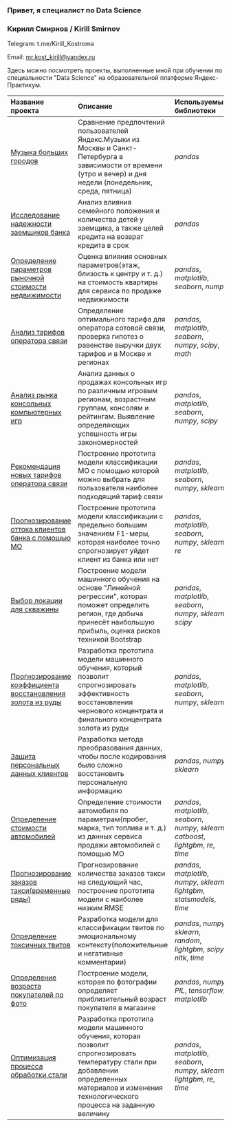 ### Привет, я специалист по Data Science 

### Кирилл Смирнов / Kirill Smirnov

Telegram: t.me/Kirill_Kostroma

Email: mr.kost_kirill@yandex.ru

Здесь можно посмотреть проекты, выполненные мной при обучении по специальности "Data Science" на образовательной платформе Яндекс-Практикум.

| Название проекта | Описание | Используемые библиотеки | 
| :---------------------- | :---------------------- | :---------------------- |
| [Музыка больших городов](https://github.com/Kirill0044/Yandex_Praktikum-Data-Science-projects/tree/main/01.%20big_cities_music) | Сравнение предпочтений пользователей Яндекс.Музыки из Москвы и Санкт-Петербурга в зависимости от времени (утро и вечер) и дня недели (понедельник, среда, пятница)| *pandas* |
| [Исследование надежности заемщиков банка](https://github.com/Kirill0044/Yandex_Praktikum-Data-Science-projects/tree/main/02.%20churn_bank) | Анализ влияния семейного положения и количества детей у заемщика, а также целей кредита на возврат кредита в срок| *pandas* |
| [Определение параметров рыночной стоимости недвижимости](https://github.com/Kirill0044/Yandex_Praktikum-Data-Science-projects/tree/main/03.%20cost_real_estate) | Оценка влияния основных параметров(этаж, близость к центру и т. д.) на стоимость квартиры для сервиса по продаже недвижимости| *pandas*, *matplotlib*, *seaborn*, *numpy*|
| [Анализ тарифов оператора связи](https://github.com/Kirill0044/Yandex_Praktikum-Data-Science-projects/tree/main/04.%20tariff_telecom) | Определение оптимального тарифа для оператора сотовой связи, проверка гипотез о равенстве выручки двух тарифов и в Москве и регионах| *pandas*, *matplotlib*, *seaborn*, *numpy*, *scipy*, *math*|
| [Анализ рынка консольных компьютерных игр](https://github.com/Kirill0044/Yandex_Praktikum-Data-Science-projects/tree/main/05.%20console_games) | Анализ данных о продажах консольных игр по различным игровым регионам, возрастным группам, консолям и рейтингам. Выявление определяющих успешность игры закономерностей| *pandas*, *matplotlib*, *seaborn*, *numpy*, *scipy*|
| [Рекомендация новых тарифов оператора связи](https://github.com/Kirill0044/Yandex_Praktikum-Data-Science-projects/tree/main/06.%20tariff_telecom_ml) | Построение прототипа модели классификации МО с помощью которой можно выбрать для пользователя наиболее подходящий тариф связи| *pandas*, *matplotlib*, *seaborn*, *numpy*, *sklearn*|
| [Прогнозирование оттока клиентов банка с помощью МО](https://github.com/Kirill0044/Yandex_Praktikum-Data-Science-projects/tree/main/07.%20churn_bank_ml) | Построение прототипа модели классификации с предельно большим значением F1-меры, которая наиболее точно спрогнозирует уйдет клиент из банка или нет| *pandas*, *matplotlib*, *seaborn*, *numpy*, *sklearn*, *re*|
| [Выбор локации для скважины](https://github.com/Kirill0044/Yandex_Praktikum-Data-Science-projects/tree/main/08.%20oil_well_selection) | Построение модели машинного обучения на основе "Линейной регрессии", которая поможет определить регион, где добыча принесёт наибольшую прибыль, оценка рисков техникой Bootstrap| *pandas*, *matplotlib*, *seaborn*, *numpy*, *sklearn*, *scipy*|
| [Прогнозирование коэффициента восстановления золота из руды](https://github.com/Kirill0044/Yandex_Praktikum-Data-Science-projects/tree/main/09.%20gold_processing) | Разработка прототипа модели машинного обучения, который позволит спрогнозировать эффективность восстановления чернового концентрата и финального концентрата золота из руды| *pandas*, *matplotlib*, *seaborn*, *numpy*, *sklearn*|
| [Защита персональных данных клиентов](https://github.com/Kirill0044/Yandex_Praktikum-Data-Science-projects/tree/main/10.%20insuranse_encoding) | Разработка метода преобразования данных, чтобы после кодирования было сложно восстановить персональную информацию| *pandas*, *numpy*, *sklearn*|
| [Определение стоимости автомобилей](https://github.com/Kirill0044/Yandex_Praktikum-Data-Science-projects/tree/main/11.%20cost_cars) | Определение стоимости автомобиля по параметрам(пробег, марка, тип топлива и т. д.) из данных сервиса продажи автомобилей с помощью МО| *pandas*, *matplotlib*, *seaborn*, *numpy*, *sklearn*, *catboost*, *lightgbm*, *re*, *time*|
| [Прогнозирование заказов такси(временные ряды)](https://github.com/Kirill0044/Yandex_Praktikum-Data-Science-projects/tree/main/12.%20time_taxi) | Прогнозирование количества заказов такси на следующий час, построение прототипа модели с наиболее низким RMSE| *pandas*, *matplotlib*, *numpy*, *sklearn*, *lightgbm*, *statsmodels*, *time*|
| [Определение токсичных твитов](https://github.com/Kirill0044/Yandex_Praktikum-Data-Science-projects/tree/main/13.%20toxic_twit) | Разработка модели для классификации твитов по эмоциональному контексту(положительные и негативные комментарии)| *pandas*, *numpy*, *sklearn*, *random*, *lightgbm*, *scipy*, *nltk*, *time*|
| [Определение возраста покупателей по фото](https://github.com/Kirill0044/Yandex_Praktikum-Data-Science-projects/tree/main/14.%20cv_photo) | Построение модели, которая по фотографии определяет приблизительный возраст покупателя в магазине| *pandas*, *numpy*, *PIL*, *tensorflow*, *matplotlib*|
| [Оптимизация процесса обработки стали](https://github.com/Kirill0044/Yandex_Praktikum-Data-Science-projects/tree/main/15.%20steel_processing) | Разработка прототипа модели машинного обучения, которая позволит спрогнозировать температуру стали при добавлении определенных материалов и изменения технологического процесса на заданную величину| *pandas*, *matplotlib*, *seaborn*, *numpy*, *sklearn*, *lightgbm*, *re*, *time*|
